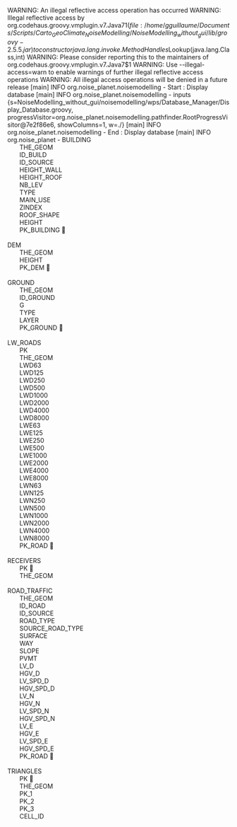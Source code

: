 WARNING: An illegal reflective access operation has occurred
WARNING: Illegal reflective access by org.codehaus.groovy.vmplugin.v7.Java7$1 (file:/home/gguillaume/Documents/Scripts/Carto_GeoClimate_NoiseModelling/NoiseModelling_without_gui/lib/groovy-2.5.5.jar) to constructor java.lang.invoke.MethodHandles$Lookup(java.lang.Class,int)
WARNING: Please consider reporting this to the maintainers of org.codehaus.groovy.vmplugin.v7.Java7$1
WARNING: Use --illegal-access=warn to enable warnings of further illegal reflective access operations
WARNING: All illegal access operations will be denied in a future release
[main] INFO org.noise_planet.noisemodelling - Start : Display database
[main] INFO org.noise_planet.noisemodelling - inputs {s=NoiseModelling_without_gui/noisemodelling/wps/Database_Manager/Display_Database.groovy, progressVisitor=org.noise_planet.noisemodelling.pathfinder.RootProgressVisitor@7e2f86e6, showColumns=1, w=./}
[main] INFO org.noise_planet.noisemodelling - End : Display database
[main] INFO org.noise_planet - BUILDING</br>&nbsp;&nbsp;&nbsp;&nbsp;&nbsp;&nbsp;&nbsp;THE_GEOM</br>&nbsp;&nbsp;&nbsp;&nbsp;&nbsp;&nbsp;&nbsp;ID_BUILD</br>&nbsp;&nbsp;&nbsp;&nbsp;&nbsp;&nbsp;&nbsp;ID_SOURCE</br>&nbsp;&nbsp;&nbsp;&nbsp;&nbsp;&nbsp;&nbsp;HEIGHT_WALL</br>&nbsp;&nbsp;&nbsp;&nbsp;&nbsp;&nbsp;&nbsp;HEIGHT_ROOF</br>&nbsp;&nbsp;&nbsp;&nbsp;&nbsp;&nbsp;&nbsp;NB_LEV</br>&nbsp;&nbsp;&nbsp;&nbsp;&nbsp;&nbsp;&nbsp;TYPE</br>&nbsp;&nbsp;&nbsp;&nbsp;&nbsp;&nbsp;&nbsp;MAIN_USE</br>&nbsp;&nbsp;&nbsp;&nbsp;&nbsp;&nbsp;&nbsp;ZINDEX</br>&nbsp;&nbsp;&nbsp;&nbsp;&nbsp;&nbsp;&nbsp;ROOF_SHAPE</br>&nbsp;&nbsp;&nbsp;&nbsp;&nbsp;&nbsp;&nbsp;HEIGHT</br>&nbsp;&nbsp;&nbsp;&nbsp;&nbsp;&nbsp;&nbsp;PK_BUILDING&nbsp;&#128273;</br></br>DEM</br>&nbsp;&nbsp;&nbsp;&nbsp;&nbsp;&nbsp;&nbsp;THE_GEOM</br>&nbsp;&nbsp;&nbsp;&nbsp;&nbsp;&nbsp;&nbsp;HEIGHT</br>&nbsp;&nbsp;&nbsp;&nbsp;&nbsp;&nbsp;&nbsp;PK_DEM&nbsp;&#128273;</br></br>GROUND</br>&nbsp;&nbsp;&nbsp;&nbsp;&nbsp;&nbsp;&nbsp;THE_GEOM</br>&nbsp;&nbsp;&nbsp;&nbsp;&nbsp;&nbsp;&nbsp;ID_GROUND</br>&nbsp;&nbsp;&nbsp;&nbsp;&nbsp;&nbsp;&nbsp;G</br>&nbsp;&nbsp;&nbsp;&nbsp;&nbsp;&nbsp;&nbsp;TYPE</br>&nbsp;&nbsp;&nbsp;&nbsp;&nbsp;&nbsp;&nbsp;LAYER</br>&nbsp;&nbsp;&nbsp;&nbsp;&nbsp;&nbsp;&nbsp;PK_GROUND&nbsp;&#128273;</br></br>LW_ROADS</br>&nbsp;&nbsp;&nbsp;&nbsp;&nbsp;&nbsp;&nbsp;PK</br>&nbsp;&nbsp;&nbsp;&nbsp;&nbsp;&nbsp;&nbsp;THE_GEOM</br>&nbsp;&nbsp;&nbsp;&nbsp;&nbsp;&nbsp;&nbsp;LWD63</br>&nbsp;&nbsp;&nbsp;&nbsp;&nbsp;&nbsp;&nbsp;LWD125</br>&nbsp;&nbsp;&nbsp;&nbsp;&nbsp;&nbsp;&nbsp;LWD250</br>&nbsp;&nbsp;&nbsp;&nbsp;&nbsp;&nbsp;&nbsp;LWD500</br>&nbsp;&nbsp;&nbsp;&nbsp;&nbsp;&nbsp;&nbsp;LWD1000</br>&nbsp;&nbsp;&nbsp;&nbsp;&nbsp;&nbsp;&nbsp;LWD2000</br>&nbsp;&nbsp;&nbsp;&nbsp;&nbsp;&nbsp;&nbsp;LWD4000</br>&nbsp;&nbsp;&nbsp;&nbsp;&nbsp;&nbsp;&nbsp;LWD8000</br>&nbsp;&nbsp;&nbsp;&nbsp;&nbsp;&nbsp;&nbsp;LWE63</br>&nbsp;&nbsp;&nbsp;&nbsp;&nbsp;&nbsp;&nbsp;LWE125</br>&nbsp;&nbsp;&nbsp;&nbsp;&nbsp;&nbsp;&nbsp;LWE250</br>&nbsp;&nbsp;&nbsp;&nbsp;&nbsp;&nbsp;&nbsp;LWE500</br>&nbsp;&nbsp;&nbsp;&nbsp;&nbsp;&nbsp;&nbsp;LWE1000</br>&nbsp;&nbsp;&nbsp;&nbsp;&nbsp;&nbsp;&nbsp;LWE2000</br>&nbsp;&nbsp;&nbsp;&nbsp;&nbsp;&nbsp;&nbsp;LWE4000</br>&nbsp;&nbsp;&nbsp;&nbsp;&nbsp;&nbsp;&nbsp;LWE8000</br>&nbsp;&nbsp;&nbsp;&nbsp;&nbsp;&nbsp;&nbsp;LWN63</br>&nbsp;&nbsp;&nbsp;&nbsp;&nbsp;&nbsp;&nbsp;LWN125</br>&nbsp;&nbsp;&nbsp;&nbsp;&nbsp;&nbsp;&nbsp;LWN250</br>&nbsp;&nbsp;&nbsp;&nbsp;&nbsp;&nbsp;&nbsp;LWN500</br>&nbsp;&nbsp;&nbsp;&nbsp;&nbsp;&nbsp;&nbsp;LWN1000</br>&nbsp;&nbsp;&nbsp;&nbsp;&nbsp;&nbsp;&nbsp;LWN2000</br>&nbsp;&nbsp;&nbsp;&nbsp;&nbsp;&nbsp;&nbsp;LWN4000</br>&nbsp;&nbsp;&nbsp;&nbsp;&nbsp;&nbsp;&nbsp;LWN8000</br>&nbsp;&nbsp;&nbsp;&nbsp;&nbsp;&nbsp;&nbsp;PK_ROAD&nbsp;&#128273;</br></br>RECEIVERS</br>&nbsp;&nbsp;&nbsp;&nbsp;&nbsp;&nbsp;&nbsp;PK&nbsp;&#128273;</br>&nbsp;&nbsp;&nbsp;&nbsp;&nbsp;&nbsp;&nbsp;THE_GEOM</br></br>ROAD_TRAFFIC</br>&nbsp;&nbsp;&nbsp;&nbsp;&nbsp;&nbsp;&nbsp;THE_GEOM</br>&nbsp;&nbsp;&nbsp;&nbsp;&nbsp;&nbsp;&nbsp;ID_ROAD</br>&nbsp;&nbsp;&nbsp;&nbsp;&nbsp;&nbsp;&nbsp;ID_SOURCE</br>&nbsp;&nbsp;&nbsp;&nbsp;&nbsp;&nbsp;&nbsp;ROAD_TYPE</br>&nbsp;&nbsp;&nbsp;&nbsp;&nbsp;&nbsp;&nbsp;SOURCE_ROAD_TYPE</br>&nbsp;&nbsp;&nbsp;&nbsp;&nbsp;&nbsp;&nbsp;SURFACE</br>&nbsp;&nbsp;&nbsp;&nbsp;&nbsp;&nbsp;&nbsp;WAY</br>&nbsp;&nbsp;&nbsp;&nbsp;&nbsp;&nbsp;&nbsp;SLOPE</br>&nbsp;&nbsp;&nbsp;&nbsp;&nbsp;&nbsp;&nbsp;PVMT</br>&nbsp;&nbsp;&nbsp;&nbsp;&nbsp;&nbsp;&nbsp;LV_D</br>&nbsp;&nbsp;&nbsp;&nbsp;&nbsp;&nbsp;&nbsp;HGV_D</br>&nbsp;&nbsp;&nbsp;&nbsp;&nbsp;&nbsp;&nbsp;LV_SPD_D</br>&nbsp;&nbsp;&nbsp;&nbsp;&nbsp;&nbsp;&nbsp;HGV_SPD_D</br>&nbsp;&nbsp;&nbsp;&nbsp;&nbsp;&nbsp;&nbsp;LV_N</br>&nbsp;&nbsp;&nbsp;&nbsp;&nbsp;&nbsp;&nbsp;HGV_N</br>&nbsp;&nbsp;&nbsp;&nbsp;&nbsp;&nbsp;&nbsp;LV_SPD_N</br>&nbsp;&nbsp;&nbsp;&nbsp;&nbsp;&nbsp;&nbsp;HGV_SPD_N</br>&nbsp;&nbsp;&nbsp;&nbsp;&nbsp;&nbsp;&nbsp;LV_E</br>&nbsp;&nbsp;&nbsp;&nbsp;&nbsp;&nbsp;&nbsp;HGV_E</br>&nbsp;&nbsp;&nbsp;&nbsp;&nbsp;&nbsp;&nbsp;LV_SPD_E</br>&nbsp;&nbsp;&nbsp;&nbsp;&nbsp;&nbsp;&nbsp;HGV_SPD_E</br>&nbsp;&nbsp;&nbsp;&nbsp;&nbsp;&nbsp;&nbsp;PK_ROAD&nbsp;&#128273;</br></br>TRIANGLES</br>&nbsp;&nbsp;&nbsp;&nbsp;&nbsp;&nbsp;&nbsp;PK&nbsp;&#128273;</br>&nbsp;&nbsp;&nbsp;&nbsp;&nbsp;&nbsp;&nbsp;THE_GEOM</br>&nbsp;&nbsp;&nbsp;&nbsp;&nbsp;&nbsp;&nbsp;PK_1</br>&nbsp;&nbsp;&nbsp;&nbsp;&nbsp;&nbsp;&nbsp;PK_2</br>&nbsp;&nbsp;&nbsp;&nbsp;&nbsp;&nbsp;&nbsp;PK_3</br>&nbsp;&nbsp;&nbsp;&nbsp;&nbsp;&nbsp;&nbsp;CELL_ID</br></br>
